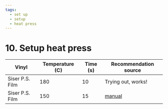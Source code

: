 ```yaml
---
tags:
  - set up
  - setup
  - heat press
---
```


# 10. Setup heat press

Vinyl          |Temperature (C)|Time (s) |Recommendation source
---------------|---------------|---------|----------------------
Siser P.S. Film|180            |10       |Trying out, works!
Siser P.S. Film|150            |15       |[manual](../pdfs/PS-FILM-EASYWEED-EN.pdf)
